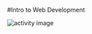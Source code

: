 #Intro to Web Development

![activity image](https://drive.google.com/file/d/18xGMM2Y_bChxi2-spohtcP0Nb6Pjz-3J/view?usp=sharing)
